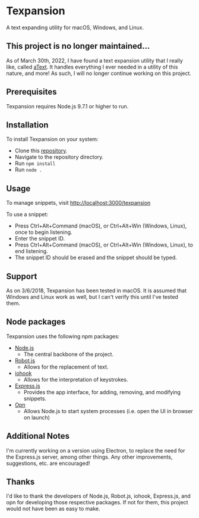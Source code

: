 # Texpansion
A text expanding utility for macOS, Windows, and Linux.

## This project is no longer maintained...
As of March 30th, 2022, I have found a text expansion utility that I really like, called [aText](https://www.trankynam.com/atext/). It handles everything I ever needed in a utility of this nature, and more! As such, I will no longer continue working on this project.

## Prerequisites
Texpansion requires Node.js 9.7.1 or higher to run.
 
## Installation
To install Texpansion on your system:
- Clone this [repository](https://github.com/TrevorDBrown/texpansion).
- Navigate to the repository directory.
- Run `npm install`
- Run `node .`

## Usage
To manage snippets, visit [http://localhost:3000/texpansion](http://localhost:3000/texpansion)

To use a snippet:
- Press Ctrl+Alt+Command (macOS), or Ctrl+Alt+Win (Windows, Linux), once to begin listening.
- Enter the snippet ID.
- Press Ctrl+Alt+Command (macOS), or Ctrl+Alt+Win (Windows, Linux), to end listening.
- The snippet ID should be erased and the snippet should be typed.

## Support
As on 3/6/2018, Texpansion has been tested in macOS. It is assumed that Windows and Linux work as well, but I can't verify this until I've tested them.

## Node packages
Texpansion uses the following npm packages:
- [Node.js](https://github.com/nodejs/node)
  - The central backbone of the project.
- [Robot.js](https://github.com/octalmage/robotjs)
  - Allows for the replacement of text.
- [iohook](https://github.com/WilixLead/iohook) 
  - Allows for the interpretation of keystrokes.
- [Express.js](https://github.com/expressjs/express)
  - Provides the app interface, for adding, removing, and modifying snippets.
- [Opn](https://github.com/sindresorhus/opn)
  - Allows Node.js to start system processes (i.e. open the UI in browser on launch)

## Additional Notes
I'm currently working on a version using Electron, to replace the need for the Express.js server, among other things. Any other improvements, suggestions, etc. are encouraged!

## Thanks
I'd like to thank the developers of Node.js, Robot.js, iohook, Express.js, and opn for developing those respective packages. If not for them, this project would not have been as easy to make.
